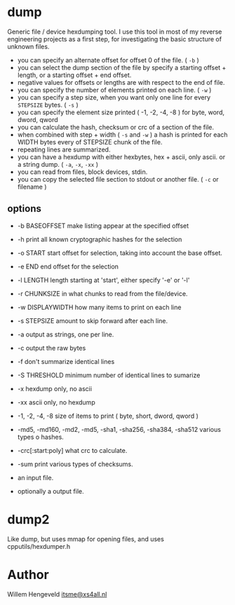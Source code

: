 dump
====

Generic file / device hexdumping tool.
I use this tool in most of my reverse engineering projects as a first step, for investigating
the basic structure of unknown files.

 * you can specify an alternate offset for offset 0 of the file. ( `-b` )
 * you can select the dump section of the file by specify a starting offset + length, or a starting offset + end offset.
 * negative values for offsets or lengths are with respect to the end of file.
 * you can specify the number of elements printed on each line. ( `-w` )
 * you can specify a step size, when you want only one line for every `STEPSIZE` bytes. ( `-s` )
 * you can specify the element size printed ( -1, -2, -4, -8 ) for byte, word, dword, qword
 * you can calculate the hash, checksum or crc of a section of the file.
 * when combined with step + width ( `-s` and `-w` ) a hash is printed for each WIDTH bytes every of STEPSIZE chunk of the file.
 * repeating lines are summarized.
 * you can have a hexdump with either hexbytes, hex + ascii, only ascii. or a string dump. ( `-a`, `-x`, `-xx` )
 * you can read from files, block devices, stdin.
 * you can copy the selected file section to stdout or another file. ( `-c` or filename )


options
-------

 * -b BASEOFFSET   make listing appear at the specified offset
 * -h              print all known cryptographic hashes for the selection
 * -o START        start offset for selection, taking into account the base offset.
 * -e END          end offset for the selection
 * -l LENGTH       length starting at 'start', either specify '-e' or '-l'
 * -r CHUNKSIZE    in what chunks to read from the file/device.
 * -w DISPLAYWIDTH how many items to print on each line
 * -s STEPSIZE     amount to skip forward after each line.
 * -a              output as strings, one per line.
 * -c              output the raw bytes
 * -f              don't summarize identical lines
 * -S THRESHOLD    minimum number of identical lines to sumarize
 * -x              hexdump only, no ascii
 * -xx             ascii only, no hexdump
 * -1, -2, -4, -8  size of items to print ( byte, short, dword, qword )
 * -md5, -md160, -md2, -md5, -sha1, -sha256, -sha384, -sha512  various types o hashes.
 * -crc[:start:poly] what crc to calculate.
 * -sum            print various types of checksums.

 * an input file.
 * optionally a output file.



dump2
=====

Like dump, but uses mmap for opening files, and uses cpputils/hexdumper.h




Author
======

Willem Hengeveld <itsme@xs4all.nl>

